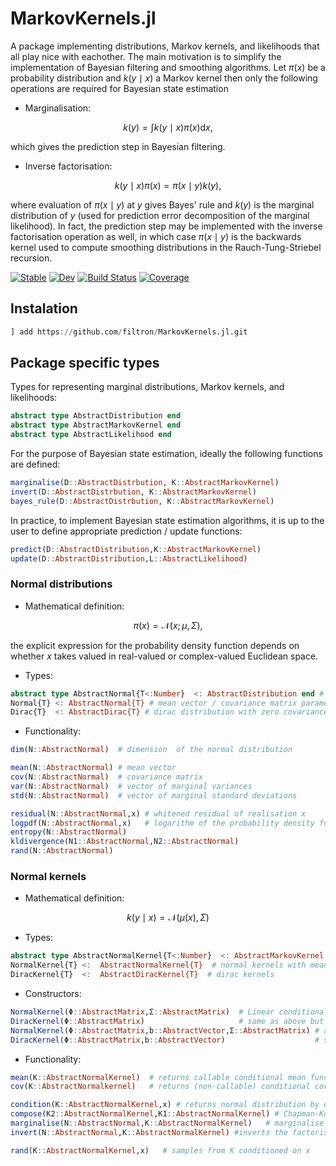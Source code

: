 # MarkovKernels.jl 

A package implementing distributions, Markov kernels, and likelihoods that all play nice with eachother. 
The main motivation is to simplify the implementation of Bayesian filtering and smoothing algorithms. 
Let $\pi(x)$ be a probability distribution and $k(y\mid x)$ a Markov kernel then only the following operations are required for Bayesian state estimation

* Marginalisation: 

$$
k(y) = \int k(y\mid x) \pi(x) \mathrm{d} x, 
$$ 

which gives the prediction step in Bayesian filtering. 

* Inverse factorisation: 

$$
k(y\mid x)\pi(x) = \pi(x \mid y) k(y),  
$$

where evaluation of $\pi(x \mid y)$ at $y$ gives Bayes' rule and $k(y)$ is the marginal distribution of $y$ (used for prediction error decomposition of the marginal likelihood). In fact, the prediction step may be implemented with the inverse factorisation operation as well, in which case $\pi(x\mid y)$ is the backwards kernel used to compute smoothing distributions in the Rauch-Tung-Striebel recursion. 

[![Stable](https://img.shields.io/badge/docs-stable-blue.svg)](https://filtron.github.io/MarkovKernels.jl/stable/)
[![Dev](https://img.shields.io/badge/docs-dev-blue.svg)](https://filtron.github.io/MarkovKernels.jl/dev/)
[![Build Status](https://github.com/filtron/MarkovKernels.jl/actions/workflows/CI.yml/badge.svg?branch=main)](https://github.com/filtron/MarkovKernels.jl/actions/workflows/CI.yml?query=branch%3Amain)
[![Coverage](https://codecov.io/gh/filtron/MarkovKernels.jl/branch/main/graph/badge.svg)](https://codecov.io/gh/filtron/MarkovKernels.jl)

## Instalation 

```julia 
] add https://github.com/filtron/MarkovKernels.jl.git
```

## Package specific types

Types for representing marginal distributions, Markov kernels, and likelihoods:

```julia
abstract type AbstractDistribution end
abstract type AbstractMarkovKernel end
abstract type AbstractLikelihood end
```

For the purpose of Bayesian state estimation, ideally the following functions are defined:   

```julia
marginalise(D::AbstractDistrbution, K::AbstractMarkovKernel)
invert(D::AbstractDistrbution, K::AbstractMarkovKernel)
bayes_rule(D::AbstractDistrbution, K::AbstractMarkovKernel)
```


In practice, to implement Bayesian state estimation algorithms, it is up to the user to define appropriate prediction / update functions: 

```julia
predict(D::AbstractDistribution,K::AbstractMarkovKernel)
update(D::AbstractDistribution,L::AbstractLikelihood)
```



### Normal distributions 

* Mathematical definition: 

$$
\pi(x) = \mathcal{N}(x ; \mu  , \Sigma ),  
$$

the explicit expression for the probability density function  depends on whether $x$ takes valued in real-valued or complex-valued Euclidean space. 

* Types:

```julia
abstract type AbstractNormal{T<:Number}  <: AbstractDistribution end # normal distributions with realisations in real / complex Euclidean spaces  
Normal{T} <: AbstractNormal{T} # mean vector / covariance matrix parametrisation of normal distributions 
Dirac{T}  <: AbstractDirac{T} # dirac distribution with zero covariance 
```

* Functionality: 

```julia
dim(N::AbstractNormal)  # dimension  of the normal distribution 

mean(N::AbstractNormal) # mean vector 
cov(N::AbstractNormal)  # covariance matrix 
var(N::AbstractNormal)  # vector of marginal variances 
std(N::AbstractNormal)  # vector of marginal standard deviations 

residual(N::AbstractNormal,x) # whitened residual of realisation x
logpdf(N::AbstractNormal,x)   # logarithm of the probability density function at x 
entropy(N::AbstractNormal)   
kldivergence(N1::AbstractNormal,N2::AbstractNormal) 
rand(N::AbstractNormal) 
```

### Normal kernels 

* Mathematical definition: 

$$
k(y\mid x) = \mathcal{N}( \mu(x), \Sigma  )
$$

* Types: 

```julia
abstract type AbstractNormalKernel{T<:Number}  <: AbstractMarkovKernel end # normal kernel over real / complex Euclidean spaces  
NormalKernel{T} <:  AbstractNormalKernel{T}  # normal kernels with mean function / homoscedastic covariance 
DiracKernel{T}  <:  AbstractDiracKernel{T}  # dirac kernels 
```

* Constructors: 

```julia
NormalKernel(Φ::AbstractMatrix,Σ::AbstractMatrix)  # Linear conditional mean with slope Φ
DiracKernel(Φ::AbstractMatrix)                     # same as above but with zero covariance
NormalKernel(Φ::AbstractMatrix,b::AbstractVector,Σ::AbstractMatrix) # affine conditional mean with slope Φ and intercept b
DiracKernel(Φ::AbstractMatrix,b::AbstractVector)                    # same as above but with zero covariance 
```

* Functionality: 

```julia
mean(K::AbstractNormalKernel)  # returns callable conditional mean function 
cov(K::AbstractNormalkernel)   # returns (non-callable) conditional covariance matrix 

condition(K::AbstractNormalKernel,x) # returns normal distribution by evaluating the conditional argument of the kernel 
compose(K2::AbstractNormalKernel,K1::AbstractNormalKernel) # Chapman-Kolmogorov 
marginalise(N::AbstractNormal,K::AbstractNormalKernel)   # marginalise out the conditional argument in K w.r.t N
invert(N::AbstractNormal,K::AbstractNormalKernel) #inverts the factorisation N(x)*K(y,x) such that Nout(y)*Kout(x,y) = N(x)*K(y,x)

rand(K::AbstractNormalKernel,x)   # samples from K conditioned on x 
```
